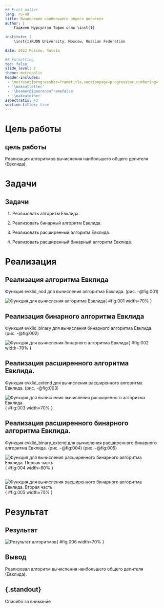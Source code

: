 ```yaml
---
## Front matter
lang: ru-RU
title: Вычисление наибольшего общего делителя
author: |
	Гаджиев Нурсултан Тофик оглы \inst{1}
	
institute: |
	\inst{1}RUDN University, Moscow, Russian Federation
	
date: 2022 Moscow, Russia

## Formatting
toc: false
slide_level: 2
theme: metropolis
header-includes: 
 - \metroset{progressbar=frametitle,sectionpage=progressbar,numbering=fraction}
 - '\makeatletter'
 - '\beamer@ignorenonframefalse'
 - '\makeatother'
aspectratio: 43
section-titles: true
---
```


# Цель работы

## цель работы

Реализация алгоритмов вычисления наибольшего общего делителя (Евклида).

# Задачи

## Задачи

1. Реализовать алгоритм Евклида.

2. Реализовать бинарный алгоритм Евклида.

3. Реализовать расширенный алгоритм Евклида.

4. Реализовать расширенный бинарный алгоритм Евклида.

# Реализация

## Реализация алгоритма Евклида

Функция evklid_nod для вычисления алгоритма Евклида. (рис. -@fig:001)

![Функция для вычисления алгоритма Евклида](https://github.com/ntgadzhiev/math_security/blob/main/lab04/image/image01.jpg?raw=true){ #fig:001 width=70% }

## Реализация бинарного алгоритма Евклида 

Функция evklid_binary для вычисления бинарного алгоритма Евклида. (рис. -@fig:002)

![Функция для вычисления бинарного алгоритма Евклида](https://github.com/ntgadzhiev/math_security/blob/main/lab04/image/image02.jpg?raw=true){ #fig:002 width=70% }
 
## Реализация расширенного алгоритма Евклида.

Функция evklid_extend для вычисления расширенного алгоритма Евклида. (рис. -@fig:003)

![Функция для вычисления вычисления расширенного алгоритма Евклида.](https://github.com/ntgadzhiev/math_security/blob/main/lab04/image/image03.jpg?raw=true){ #fig:003 width=70% }

## Реализация расширенного бинарного алгоритма Евклида.

Функция evklid_binary_extend для вычисления расширенного бинарного алгоритма Евклида. (рис. -@fig:004) (рис. -@fig:005)

![Функция для вычисления расширенного бинарного алгоритма Евклида. Первая часть](https://github.com/ntgadzhiev/math_security/blob/main/lab04/image/image04.jpg?raw=true){ #fig:004 width=60% }

##

![Функция для вычисления расширенного бинарного алгоритма Евклида. Вторая часть](https://github.com/ntgadzhiev/math_security/blob/main/lab04/image/image05.jpg?raw=true){ #fig:005 width=70% }

# Результат

## Результат

![Результат алгоритмов](https://github.com/ntgadzhiev/math_security/blob/main/lab04/image/image06.jpg?raw=true){ #fig:006 width=70% }


## Вывод

Реализовал алгоритм вычисления наибольшего общего делителя (Евклида).

## {.standout}

Спасибо за внимание 
